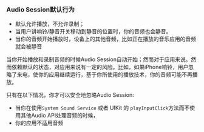 ### Audio Session默认行为

* 默认允许播放，不允许录制；
* 当用户讲响铃/静音开关移动到静音的位置时，你的音频也会静音。
* 当你的音频开始播放时，设备上的其他音频，比如正在播放的音乐应用的音频就会被静音

当你开始播放和录制音频的时候Audio Session自动开始；然而对于应用来说。然而依赖默认的状态，对应用来说有一定的风险。比如，如果iPhone响铃，用户忽略了来电，使你的应用继续运行，基于你所使用的播放技术，你的音频可能不再播放。

只有在以下情况，你才可以安全地忽略Audio Session:
* 当你在使用`System Sound Service` 或者 UIKit 的 `playInputClick`方法而不使用其他Audio API处理音频的时候，
* 你的应用不适用音频